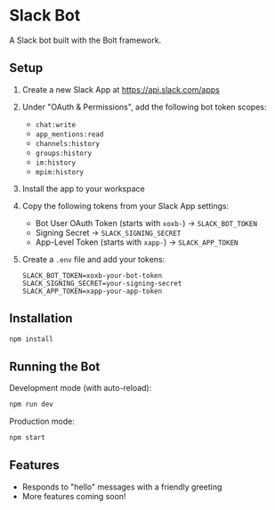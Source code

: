 # Slack Bot

A Slack bot built with the Bolt framework.

## Setup

1. Create a new Slack App at https://api.slack.com/apps
2. Under "OAuth & Permissions", add the following bot token scopes:
   - `chat:write`
   - `app_mentions:read`
   - `channels:history`
   - `groups:history`
   - `im:history`
   - `mpim:history`

3. Install the app to your workspace
4. Copy the following tokens from your Slack App settings:
   - Bot User OAuth Token (starts with `xoxb-`) → `SLACK_BOT_TOKEN`
   - Signing Secret → `SLACK_SIGNING_SECRET`
   - App-Level Token (starts with `xapp-`) → `SLACK_APP_TOKEN`

5. Create a `.env` file and add your tokens:
   ```
   SLACK_BOT_TOKEN=xoxb-your-bot-token
   SLACK_SIGNING_SECRET=your-signing-secret
   SLACK_APP_TOKEN=xapp-your-app-token
   ```

## Installation

```bash
npm install
```

## Running the Bot

Development mode (with auto-reload):
```bash
npm run dev
```

Production mode:
```bash
npm start
```

## Features

- Responds to "hello" messages with a friendly greeting
- More features coming soon! 
